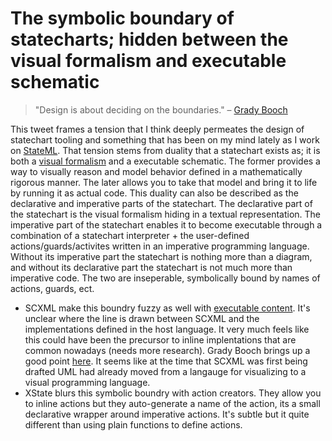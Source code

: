 # The symbolic boundary of statecharts; hidden between the visual formalism and executable schematic

> "Design is about deciding on the boundaries." – [Grady Booch](https://twitter.com/Grady_Booch/status/1444754474426191873)

This tweet frames a tension that I think deeply permeates the design of statechart tooling and something that has been on my mind lately as I work on [StateML](https://twitter.com/StateML_org). That tension stems from duality that a statechart exists as; it is both a [visual formalism](https://link.springer.com/referenceworkentry/10.1007%2F978-0-387-39940-9_444) and a executable schematic. The former provides a way to visually reason and model behavior defined in a mathematically rigorous manner. The later allows you to take that model and bring it to life by running it as actual code. This duality can also be described as the declarative and imperative parts of the statechart. The declarative part of the statechart is the visual formalism hiding in a textual representation. The imperative part of the statechart enables it to become executable through a combination of a statechart interpreter + the user-defined actions/guards/activites written in an imperative programming language. Without its imperative part the statechart is nothing more than a diagram, and without its declarative part the statechart is not much more than imperative code. The two are inseperable, symbolically bound by names of actions, guards, ect.


- SCXML make this boundry fuzzy as well with [executable content](https://www.w3.org/TR/scxml/#profile-dependentexecutablecontent). It's unclear where the line is drawn between SCXML and the implementations defined in the host language. It very much feels like this could have been the precursor to inline implentations that are common nowadays (needs more research). Grady Booch brings up a good point [here](https://twitter.com/Grady_Booch/status/1388930413280727042?s=20). It seems like at the time that SCXML was first being drafted UML had already moved from a langauge for visualizing to a visual programming language.
- XState blurs this symbolic boundry with action creators. They allow you to inline actions but they auto-generate a name of the action, its a small declarative wrapper around imperative actions. It's subtle but it quite different than using plain functions to define actions. 
